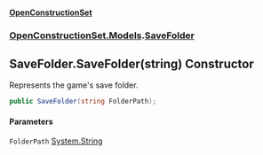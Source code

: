 #### [OpenConstructionSet](index.md 'index')
### [OpenConstructionSet.Models](index.md#OpenConstructionSet_Models 'OpenConstructionSet.Models').[SaveFolder](V_zortZPS59vW0ZEiqO+Gg.md 'OpenConstructionSet.Models.SaveFolder')
## SaveFolder.SaveFolder(string) Constructor
Represents the game's save folder.  
```csharp
public SaveFolder(string FolderPath);
```
#### Parameters
<a name='OpenConstructionSet_Models_SaveFolder_SaveFolder(string)_FolderPath'></a>
`FolderPath` [System.String](https://docs.microsoft.com/en-us/dotnet/api/System.String 'System.String')  
  
